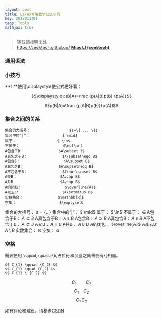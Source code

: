 ```yaml
---
layout: post
title: LaTeX常用数学公式示例
key: 2018011201
tags: Tools
mathjax: true
---
```


>转载请标明出处：  
>https://seektech.github.io/ [**Miao LI (seektech)**](https://seektech.github.io)

### 通用语法



### 小技巧

**1.**使用\displaystyle使公式更好看：

$$\displaystyle p(B|A)=\frac {p(A|B)p(B)}{p(A)}$$

$$p(B|A)=\frac {p(A|B)p(B)}{p(A)}$$

### 集合之间的关系

```Shell
集合的大括号：                  $s=\{ ... \}$
集合中的“|”：               $ \mid$
属于：                   $ \in$
不属于：                    $\not\in$
A包含于B：                $A\subset B$
A真包含于B：                $A\subsetneqq B$
A包含B：                    $A\supset B$
A真包含B：                $A\supsetneqq B$
A不包含于B：                $A\not\subset B$
A交B：                    $A\cap B$
A并B：                    $A\cup B$
A的闭包：                    $\overline{A}$
A减去B:                    $A\setminus B$
实数集合：                $\mathbb{R}$
空集：                    $\emptyset$
```

集合的大括号：                  $s=\{ ...   \}$
集合中的“|”：               $ \mid$
属于：                   $ \in$
不属于：                    $\not\in$
A包含于B：                $A\subset B$
A真包含于B：                $A\subsetneqq B$
A包含B：                    $A\supset B$
A真包含B：                $A\supsetneqq B$
A不包含于B：                $A\not\subset B$
A交B：                    $A\cap B$
A并B：                    $A\cup B$
A的闭包：                    $\overline{A}$
A减去B:                    $A\setminus B$
实数集合：                $\mathbb{R}$
空集：                    $\emptyset$

### 空格

需要使用 `\qquad`,`\quad`,`a\b`,占位符和变量之间需要有{}相隔。

```shell
$$ C_{1} \qquad {C_2} $$
$$ C_{1} \quad {C_2} $$
$$ C_{1} \ {C_2} $$
```

$$ C_{1} \qquad {C_2} $$
$$ C_{1} \quad {C_2} $$
$$ C_{1} \ {C_2} $$

如有评论和建议，请移步[CSDN](http://blog.csdn.net/u013413471/article/)  